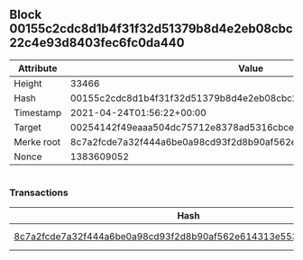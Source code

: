 ## Block 00155c2cdc8d1b4f31f32d51379b8d4e2eb08cbc22c4e93d8403fec6fc0da440

Attribute | Value
--- | ---
Height | 33466
Hash | 00155c2cdc8d1b4f31f32d51379b8d4e2eb08cbc22c4e93d8403fec6fc0da440
Timestamp | 2021-04-24T01:56:22+00:00
Target | 00254142f49eaaa504dc75712e8378ad5316cbcead634704b3734b6271167cc4
Merke root | 8c7a2fcde7a32f444a6be0a98cd93f2d8b90af562e614313e55341dcf35199ec
Nonce | 1383609052

```

```

### Transactions

Hash | Amount
--- | ---
[8c7a2fcde7a32f444a6be0a98cd93f2d8b90af562e614313e55341dcf35199ec](8c7a2fcde7a32f444a6be0a98cd93f2d8b90af562e614313e55341dcf35199ec.md) | 10.00000000 SKEPTI 
